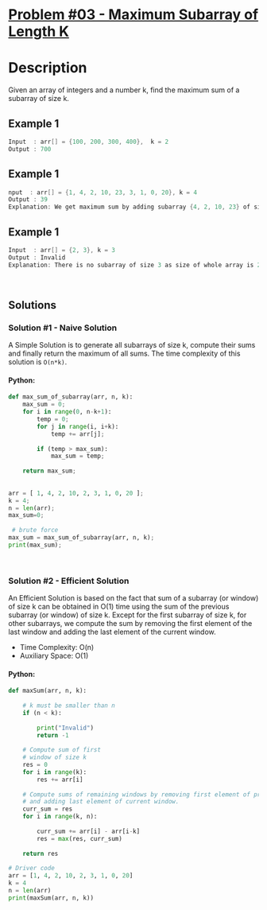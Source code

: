# [Problem #03 - Maximum Subarray of Length K](https://www.geeksforgeeks.org/find-maximum-minimum-sum-subarray-size-k/)

# Description
Given an array of integers and a number k, find the maximum sum of a subarray of size k.

## Example 1
```cpp
Input  : arr[] = {100, 200, 300, 400},  k = 2
Output : 700
```

## Example 1
```cpp
nput  : arr[] = {1, 4, 2, 10, 23, 3, 1, 0, 20}, k = 4 
Output : 39
Explanation: We get maximum sum by adding subarray {4, 2, 10, 23} of size 4.
```

## Example 1
```cpp
Input  : arr[] = {2, 3}, k = 3
Output : Invalid
Explanation: There is no subarray of size 3 as size of whole array is 2. 
```

<br/>

## Solutions

### Solution #1 - Naive Solution
A Simple Solution is to generate all subarrays of size k, compute their sums and finally return the maximum of all sums. The time complexity of this solution is `O(n*k)`.
#### Python:
```python
def max_sum_of_subarray(arr, n, k):
    max_sum = 0;
    for i in range(0, n-k+1):
        temp = 0;
        for j in range(i, i+k):
            temp += arr[j];
 
        if (temp > max_sum):
            max_sum = temp;
 
    return max_sum;
 
 
arr = [ 1, 4, 2, 10, 2, 3, 1, 0, 20 ];
k = 4;
n = len(arr);
max_sum=0;
 
 # brute force
max_sum = max_sum_of_subarray(arr, n, k);
print(max_sum);
```

<br/>

### Solution #2 - Efficient Solution
An Efficient Solution is based on the fact that sum of a subarray (or window) of size k can be obtained in O(1) time using the sum of the previous subarray (or window) of size k. Except for the first subarray of size k, for other subarrays, we compute the sum by removing the first element of the last window and adding the last element of the current window.
* Time Complexity: O(n)
* Auxiliary Space: O(1) 
#### Python:
```python
def maxSum(arr, n, k):
 
    # k must be smaller than n
    if (n < k):
     
        print("Invalid")
        return -1
     
    # Compute sum of first
    # window of size k
    res = 0
    for i in range(k):
        res += arr[i]
 
    # Compute sums of remaining windows by removing first element of previous window
    # and adding last element of current window.
    curr_sum = res
    for i in range(k, n):
     
        curr_sum += arr[i] - arr[i-k]
        res = max(res, curr_sum)
 
    return res
 
# Driver code
arr = [1, 4, 2, 10, 2, 3, 1, 0, 20]
k = 4
n = len(arr)
print(maxSum(arr, n, k))
```

